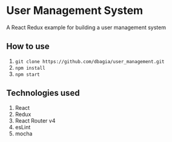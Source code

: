 # User Management System 

A React Redux example for building a user management system

## How to use

1. `git clone https://github.com/dbagia/user_management.git`
2. `npm install`
3. `npm start`

## Technologies used

1. React
2. Redux
3. React Router v4
4. esLint
5. mocha
